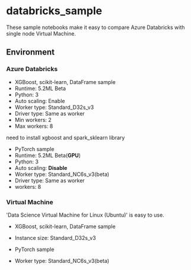 # databricks_sample

 These sample notebooks make it easy to compare Azure Databricks with single node Virtual Machine.
 
 ## Environment
 ### Azure Databricks
 - XGBoost, scikit-learn, DataFrame sample
  - Runtime:  5.2ML Beta
  - Python: 3
  - Auto scaling: Enable
  - Worker type: Standard_D32s_v3
  - Driver type: Same as worker
  - Min workers: 2
  - Max workers: 8
  
  need to install xgboost and spark_sklearn library
  
 - PyTorch sample
  - Runtime:  5.2ML Beta(**GPU**)
  - Python: 3
  - Auto scaling: **Disable**
  - Worker type: Standard_NC6s_v3(beta)
  - Driver type: Same as worker
  - workers: 8
 
 ### Virtual Machine
 
 'Data Science Virtual Machine for Linux (Ubuntu)' is easy to use.
 
  - XGBoost, scikit-learn, DataFrame sample
   - Instance size: Standard_D32s_v3
  
 - PyTorch sample
  - Worker type: Standard_NC6s_v3(beta)

 

